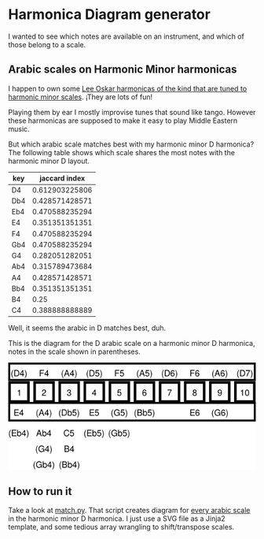 # Harmonica Diagram generator

I wanted to see which notes are available on an instrument, and which
of those belong to a scale.


## Arabic scales on Harmonic Minor harmonicas

I happen to own some [Lee Oskar harmonicas of the kind that are tuned to harmonic minor scales](http://leeoskar.com/harmonic-minor-harmonica/). ¡They are lots of fun!

Playing them by ear I mostly improvise tunes that sound like
tango. However these harmonicas are supposed to make it easy to play
Middle Eastern music.

But which arabic scale matches best with my harmonic minor D
harmonica? The following table shows which scale shares the most notes
with the harmonic minor D layout.

|key  | jaccard index  |
|-----|----------------|
|D4   |0.612903225806|
|Db4  |0.428571428571|
|Eb4  |0.470588235294|
|E4   |0.351351351351|
|F4   |0.470588235294|
|Gb4  |0.470588235294|
|G4   |0.282051282051|
|Ab4  |0.315789473684|
|A4   |0.428571428571|
|Bb4  |0.351351351351|
|B4   |0.25|
|C4   |0.388888888889|

Well, it seems the arabic in D matches best, duh.

This is the diagram for the D arabic scale on a harmonic minor D
harmonica, notes in the scale shown in parentheses.

<img src="diagrams/arabic_D4_Dhm_harp.png">


## How to run it

Take a look at [match.py](match.py). That script creates diagram
for [every arabic scale](arabic_Dhm_diagrams) in the harmonic minor D
harmonica. I just use a SVG file as a Jinja2 template, and some
tedious array wrangling to shift/transpose scales.
